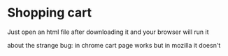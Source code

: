 # Shopping cart

Just open an html file after downloading it and your browser will run it

about the strange bug: in chrome cart page works but in mozilla it doesn't
